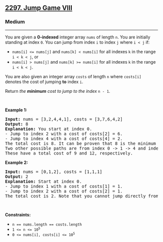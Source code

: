 <h2><a href="https://leetcode.com/problems/jump-game-viii">2297. Jump Game VIII</a></h2><h3>Medium</h3><hr><p>You are given a <strong>0-indexed</strong> integer array <code>nums</code> of length <code>n</code>. You are initially standing at index <code>0</code>. You can jump from index <code>i</code> to index <code>j</code> where <code>i &lt; j</code> if:</p>

<ul>
	<li><code>nums[i] &lt;= nums[j]</code> and <code>nums[k] &lt; nums[i]</code> for all indexes <code>k</code> in the range <code>i &lt; k &lt; j</code>, or</li>
	<li><code>nums[i] &gt; nums[j]</code> and <code>nums[k] &gt;= nums[i]</code> for all indexes <code>k</code> in the range <code>i &lt; k &lt; j</code>.</li>
</ul>

<p>You are also given an integer array <code>costs</code> of length <code>n</code> where <code>costs[i]</code> denotes the cost of jumping <strong>to</strong> index <code>i</code>.</p>

<p>Return <em>the <strong>minimum</strong> cost to jump to the index </em><code>n - 1</code>.</p>

<p>&nbsp;</p>
<p><strong class="example">Example 1:</strong></p>

<pre>
<strong>Input:</strong> nums = [3,2,4,4,1], costs = [3,7,6,4,2]
<strong>Output:</strong> 8
<strong>Explanation:</strong> You start at index 0.
- Jump to index 2 with a cost of costs[2] = 6.
- Jump to index 4 with a cost of costs[4] = 2.
The total cost is 8. It can be proven that 8 is the minimum cost needed.
Two other possible paths are from index 0 -&gt; 1 -&gt; 4 and index 0 -&gt; 2 -&gt; 3 -&gt; 4.
These have a total cost of 9 and 12, respectively.
</pre>

<p><strong class="example">Example 2:</strong></p>

<pre>
<strong>Input:</strong> nums = [0,1,2], costs = [1,1,1]
<strong>Output:</strong> 2
<strong>Explanation:</strong> Start at index 0.
- Jump to index 1 with a cost of costs[1] = 1.
- Jump to index 2 with a cost of costs[2] = 1.
The total cost is 2. Note that you cannot jump directly from index 0 to index 2 because nums[0] &lt;= nums[1].
</pre>

<p>&nbsp;</p>
<p><strong>Constraints:</strong></p>

<ul>
	<li><code>n == nums.length == costs.length</code></li>
	<li><code>1 &lt;= n &lt;= 10<sup>5</sup></code></li>
	<li><code>0 &lt;= nums[i], costs[i] &lt;= 10<sup>5</sup></code></li>
</ul>
